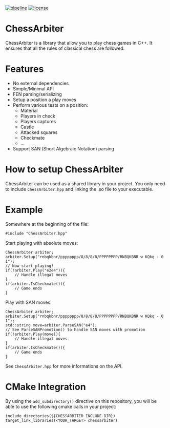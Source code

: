 [![pipeline](https://gitlab.com/manzerbredes/chessarbiter/badges/main/pipeline.svg)](https://gitlab.com/manzerbredes/chessarbiter/-/commits/main)
[![license](https://img.shields.io/badge/License-LGPL_v3-blue.svg)](https://www.gnu.org/licenses/lgpl-3.0)

# ChessArbiter
ChessArbiter is a library that allow you to play chess games in C++. It ensures that all the rules of classical chess are followed.

# Features
- No external dependencies
- Simple/Minimal API
- FEN parsing/serializing
- Setup a position a play moves
- Perform various tests on a position:
  - Material
  - Players in check
  - Players captures
  - Castle
  - Attacked squares
  - Checkmate
  - ...
- Support SAN (Short Algebraic Notation) parsing

# How to setup ChessArbiter
ChessArbiter can be used as a shared library in your project.
You only need to include `ChessArbiter.hpp` and linking the .so file to your executable.

# Example
Somewhere at the beginning of the file:

    #include "ChessArbiter.hpp"

Start playing with absolute moves:

    ChessArbiter arbiter;
    arbiter.Setup("rnbqkbnr/pppppppp/8/8/8/8/PPPPPPPP/RNBQKBNR w KQkq - 0 1");
    // Now start playing!
    if(!arbiter.Play("e2e4")){
        // Handle illegal moves
    }
    if(arbiter.IsCheckmate()){
        // Game ends
    }

Play with SAN moves:

    ChessArbiter arbiter;
    arbiter.Setup("rnbqkbnr/pppppppp/8/8/8/8/PPPPPPPP/RNBQKBNR w KQkq - 0 1");
    std::string move=arbiter.ParseSAN("e4");
    // See ParseSANPromotion() to handle SAN moves with promotion
    if(!arbiter.Play(move)){
        // Handle illegal moves
    }
    if(arbiter.IsCheckmate()){
        // Game ends
    }

See `ChessArbiter.hpp` for more informations on the API.

# CMake Integration
By using the `add_subdirectory()` directive on this repository, you will be able to use the following cmake calls in your project:

    include_directories(${CHESSARBITER_INCLUDE_DIR})
    target_link_libraries(<YOUR_TARGET> chessarbiter)

